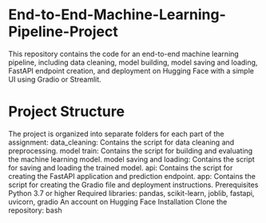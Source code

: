 # End-to-End-Machine-Learning-Pipeline-Project
This repository contains the code for an end-to-end machine learning pipeline, including data cleaning, model building, model saving and loading, FastAPI endpoint creation, and deployment on Hugging Face with a simple UI using Gradio or Streamlit.
# Project Structure

The project is organized into separate folders for each part of the assignment:
data_cleaning: Contains the script for data cleaning and preprocessing.
model train: Contains the script for building and evaluating the machine learning model.
model saving and loading: Contains the script for saving and loading the trained model.
api: Contains the script for creating the FastAPI application and prediction endpoint.
app: Contains the script for creating the Gradio file and  deployment instructions.
Prerequisites
Python 3.7 or higher
Required libraries: pandas, scikit-learn, joblib, fastapi, uvicorn, gradio
An account on Hugging Face
Installation
Clone the repository:
bash
